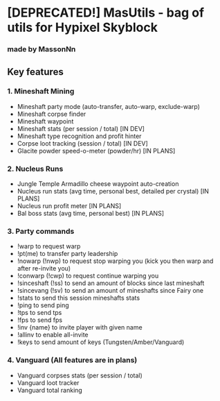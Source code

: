 # [DEPRECATED!] MasUtils - bag of utils for Hypixel Skyblock

### made by MassonNn

## Key features

### 1. Mineshaft Mining
- Mineshaft party mode (auto-transfer, auto-warp, exclude-warp)
- Mineshaft corpse finder
- Mineshaft waypoint
- Mineshaft stats (per session / total) [IN DEV]
- Mineshaft type recognition and profit hinter
- Corpse loot tracking (session / total) [IN DEV]
- Glacite powder speed-o-meter (powder/hr) [IN PLANS]

### 2. Nucleus Runs
- Jungle Temple Armadillo cheese waypoint auto-creation
- Nucleus run stats (avg time, personal best, detailed per crystal) [IN PLANS]
- Nucleus run profit meter [IN PLANS]
- Bal boss stats (avg time, personal best) [IN PLANS]

### 3. Party commands
- !warp to request warp
- !pt(me) to transfer party leadership
- !nowarp (!nwp) to request stop warping you (kick you then warp and after re-invite you)
- !conwarp (!cwp) to request continue warping you
- !sinceshaft (!ss) to send an amount of blocks since last mineshaft
- !sincevang (!sv) to send an amount of mineshafts since Fairy one 
- !stats to send this session mineshafts stats
- !ping to send ping
- !tps to send tps
- !fps to send fps
- !inv {name} to invite player with given name
- !allinv to enable all-invite
- !keys to send amount of keys (Tungsten/Amber/Vanguard)

### 4. Vanguard (All features are in plans)
- Vanguard corpses stats (per session / total)
- Vanguard loot tracker
- Vanguard total ranking
